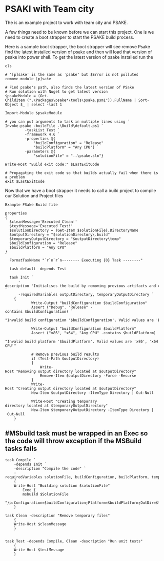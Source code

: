 <h1> PSAKI with Team city </h1>

The is an example project to work with team city and PSAKE.

A few things need to be known before we can start this project. One is we need to create a boot strapper to start the PSAKE build process.

Here is a sample boot strapper, the boot strapper will see remove Psake find the latest installed version of psake and then will load that version of psake into power shell. To get the latest version of psake installed run the 

    cls

    # '[p]sake' is the same as 'psake' but $Error is not polluted
    remove-module [p]sake

    # Find psake's path, also finds the latest version of PSake
    # Run solution with Nuget to get latest version 
    $psakeModule = (Get-ChildItem (".\Packages\psake*\tools\psake.psm1")).FullName | Sort-Object $_ | select -last 1
    
    Import-Module $psakeModule

    # you can put arguments to task in multiple lines using `
    Invoke-psake -buildFile .\Build\default.ps1 `
			 -taskList Test `
			 -framework 4.6 `
		     -properties @{ 
				 "buildConfiguration" = "Release"
				 "buildPlatform" = "Any CPU"} `
			 -parameters @{ 
				 "solutionFile" = "..\psake.sln"}

    Write-Host "Build exit code:" $LastExitCode

    # Propagating the exit code so that builds actually fail when there is a problem
    exit $LastExitCode


Now that we have a boot strapper it needs to call a build project to compile our Solution and Project files

    Example PSake Build file 

    properties
    {
      $cleanMessage='Executed Clean!'
      $testMessage='Executed Test!'
      $solutionDirectory = (Get-Item $solutionFile).DirectoryName
      $outputDirectory = "$solutionDirectory\.build"
      $temporaryOutputDirectory = "$outputDirectory\temp"
      $buildConfiguration = "Release"
      $buildPlatform = "Any CPU"
    }

      FormatTaskName "`r`n`r`n-------- Executing {0} Task --------"

      task default -depends Test

      task Init `
          -description "Initialises the build by removing previous artifacts and creating output directories" `
          -requiredVariables outputDirectory, temporaryOutputDirectory `
	  	{
	        	Write-Output "buildConfiguration $buildConfiguration"
	        	Assert ("Debug", "Release" -contains $buildConfiguration) `
	        	"Invalid build configuration '$buildConfiguration'. Valid values are 'Debug' or 'Release'"
	        	
	        	Write-Output "buildConfiguration $buildPlatform"
	        	Assert ("x86", "x64", "Any CPU" -contains $buildPlatform)
	        		"Invalid build platform '$buildPlatform'. Valid values are 'x86', 'x64' or 'Any CPU'"
	        		
	        	# Remove previous build results
	        	if (Test-Path $outputDirectory) 
	        	{
	        		Write-Host "Removing output directory located at $outputDirectory"
	        		Remove-Item $outputDirectory -Force -Recurse
	        	}
				Write-Host "Creating output directory located at $outputDirectory"
				New-Item $outputDirectory -ItemType Directory | Out-Null
	
				Write-Host "Creating temporary directory located at $temporaryOutputDirectory"
				New-Item $temporaryOutputDirectory -ItemType Directory | Out-Null
		}
 
 
 <h2>#MSbuild task must be wrapped in an Exec so the code will throw exception if the MSBuild tasks fails</h2>
 
	task Compile `
		-depends Init `
		-description "Compile the code" `
		-requiredVariables solutionFile, buildConfiguration, buildPlatform, temporaryOutputDirectory `
		{ 
		Write-Host "Building solution $solutionFile"
			Exec { 
			msbuild $SolutionFile
			"/p:Configuration=$buildConfiguration;Platform=$buildPlatform;OutDir=$temporaryOutputDirectory"
		}

	task Clean -description "Remove temporary files"
		{
		Write-Host $cleanMessage
		}
		
	
	task Test -depends Compile, Clean -description "Run unit tests" 
		{ 
		Write-Host $testMessage
		}

